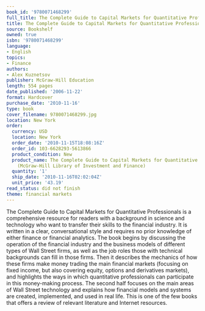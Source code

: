 ```yaml
---
book_id: '9780071468299'
full_title: The Complete Guide to Capital Markets for Quantitative Professionals
title: The Complete Guide to Capital Markets for Quantitative Professionals
source: Bookshelf
owned: true
isbn: '9780071468299'
language:
- English
topics:
- Finance
authors:
- Alex Kuznetsov
publisher: McGraw-Hill Education
length: 554 pages
date_published: '2006-11-22'
format: Hardcover
purchase_date: '2010-11-16'
type: book
cover_filename: 9780071468299.jpg
location: New York
order:
  currency: USD
  location: New York
  order_date: '2010-11-15T18:08:16Z'
  order_id: 103-6628293-5613866
  product_condition: New
  product_name: The Complete Guide to Capital Markets for Quantitative Professionals
    (McGraw-Hill Library of Investment and Finance)
  quantity: '1'
  ship_date: '2010-11-16T02:02:04Z'
  unit_price: '43.19'
read_status: did not finish
theme: financial markets
---
```

The Complete Guide to Capital Markets for Quantitative Professionals is a comprehensive resource for readers with a background in science and technology who want to transfer their skills to the financial industry.
It is written in a clear, conversational style and requires no prior knowledge of either finance or financial analytics. The book begins by discussing the operation of the financial industry and the business models of different types of Wall Street firms, as well as the job roles those with technical backgrounds can fill in those firms. Then it describes the mechanics of how these firms make money trading the main financial markets (focusing on fixed income, but also covering equity, options and derivatives markets), and highlights the ways in which quantitative professionals can participate in this money-making process. The second half focuses on the main areas of Wall Street technology and explains how financial models and systems are created, implemented, and used in real life. This is one of the few books that offers a review of relevant literature and Internet resources.

